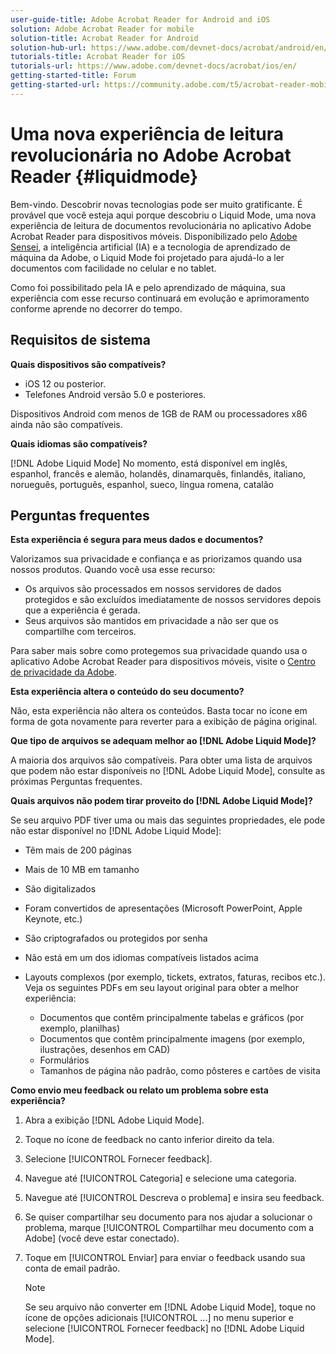 ```yaml
---
user-guide-title: Adobe Acrobat Reader for Android and iOS
solution: Adobe Acrobat Reader for mobile
solution-title: Acrobat Reader for Android
solution-hub-url: https://www.adobe.com/devnet-docs/acrobat/android/en/
tutorials-title: Acrobat Reader for iOS
tutorials-url: https://www.adobe.com/devnet-docs/acrobat/ios/en/
getting-started-title: Forum
getting-started-url: https://community.adobe.com/t5/acrobat-reader-mobile/bd-p/acrobat-reader-mobile?page=1&sort=latest_replies&filter=all
---
```


# Uma nova experiência de leitura revolucionária no Adobe Acrobat Reader {#liquidmode}

Bem-vindo. Descobrir novas tecnologias pode ser muito gratificante. É provável que você esteja aqui porque descobriu o Liquid Mode, uma nova experiência de leitura de documentos revolucionária no aplicativo Adobe Acrobat Reader para dispositivos móveis. Disponibilizado pelo [Adobe Sensei](https://www.adobe.com/br/sensei.html), a inteligência artificial (IA) e a tecnologia de aprendizado de máquina da Adobe, o Liquid Mode foi projetado para ajudá-lo a ler documentos com facilidade no celular e no tablet.

Como foi possibilitado pela IA e pelo aprendizado de máquina, sua experiência com esse recurso continuará em evolução e aprimoramento conforme aprende no decorrer do tempo.

## Requisitos de sistema

**Quais dispositivos são compatíveis?**

* iOS 12 ou posterior.
* Telefones Android versão 5.0 e posteriores. 

Dispositivos Android com menos de 1GB de RAM ou processadores x86 ainda não são compatíveis.

**Quais idiomas são compatíveis?**

[!DNL Adobe Liquid Mode] No momento, está disponível em inglês, espanhol, francês e alemão, holandês, dinamarquês, finlandês, italiano, norueguês, português, espanhol, sueco, língua romena, catalão

## Perguntas frequentes

**Esta experiência é segura para meus dados e documentos?**

Valorizamos sua privacidade e confiança e as priorizamos quando usa nossos produtos. Quando você usa esse recurso:

* Os arquivos são processados em nossos servidores de dados protegidos e são excluídos imediatamente de nossos servidores depois que a experiência é gerada.
* Seus arquivos são mantidos em privacidade a não ser que os compartilhe com terceiros.

Para saber mais sobre como protegemos sua privacidade quando usa o aplicativo Adobe Acrobat Reader para dispositivos móveis, visite o [Centro de privacidade da Adobe](https://www.adobe.com/br/privacy.html).

**Esta experiência altera o conteúdo do seu documento?**

Não, esta experiência não altera os conteúdos. Basta tocar no ícone em forma de gota novamente para reverter para a exibição de página original.

**Que tipo de arquivos se adequam melhor ao [!DNL Adobe Liquid Mode]?**

A maioria dos arquivos são compatíveis. Para obter uma lista de arquivos que podem não estar disponíveis no [!DNL Adobe Liquid Mode], consulte as próximas Perguntas frequentes. 

**Quais arquivos não podem tirar proveito do [!DNL Adobe Liquid Mode]?**

Se seu arquivo PDF tiver uma ou mais das seguintes propriedades, ele pode não estar disponível no [!DNL Adobe Liquid Mode]:

* Têm mais de 200 páginas
* Mais de 10 MB em tamanho
* São digitalizados
* Foram convertidos de apresentações (Microsoft PowerPoint, Apple Keynote, etc.)
* São criptografados ou protegidos por senha
* Não está em um dos idiomas compatíveis listados acima
* Layouts complexos (por exemplo, tickets, extratos, faturas, recibos etc.). Veja os seguintes PDFs em seu layout original para obter a melhor experiência:

    * Documentos que contêm principalmente tabelas e gráficos (por exemplo, planilhas)
    * Documentos que contêm principalmente imagens (por exemplo, ilustrações, desenhos em CAD)
    * Formulários
    * Tamanhos de página não padrão, como pôsteres e cartões de visita

**Como envio meu feedback ou relato um problema sobre esta experiência?**

1. Abra a exibição [!DNL Adobe Liquid Mode].
1. Toque no ícone de feedback no canto inferior direito da tela.
1. Selecione [!UICONTROL Fornecer feedback].
1. Navegue até [!UICONTROL Categoria] e selecione uma categoria.
1. Navegue até [!UICONTROL Descreva o problema] e insira seu feedback.
1. Se quiser compartilhar seu documento para nos ajudar a solucionar o problema, marque [!UICONTROL Compartilhar meu documento com a Adobe] (você deve estar conectado).
1. Toque em [!UICONTROL Enviar] para enviar o feedback usando sua conta de email padrão.

   >[!NOTE]
   >
   >Se seu arquivo não converter em [!DNL Adobe Liquid Mode], toque no ícone de opções adicionais [!UICONTROL ...] no menu superior e selecione [!UICONTROL Fornecer feedback] no [!DNL Adobe Liquid Mode].
